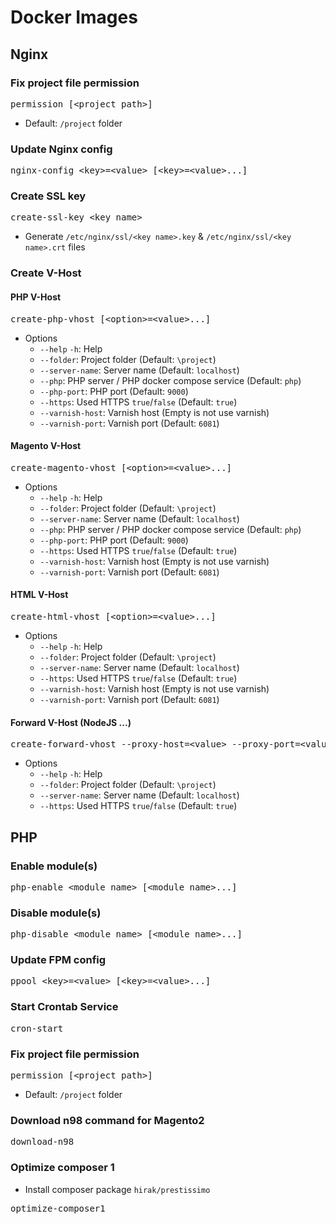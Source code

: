 # Docker Images

## Nginx
### Fix project file permission
<pre>permission [&lt;project path&gt;]</pre>
- Default: `/project` folder
### Update Nginx config
<pre>nginx-config &lt;key&gt;=&lt;value&gt; [&lt;key&gt;=&lt;value&gt;...]</pre>
### Create SSL key
<pre>create-ssl-key &lt;key name&gt;</pre>
- Generate `/etc/nginx/ssl/<key name>.key` & `/etc/nginx/ssl/<key name>.crt` files
### Create V-Host
#### PHP V-Host
<pre>
create-php-vhost [&lt;option&gt;=&lt;value&gt;...]
</pre>
- Options
    - `--help` `-h`: Help
    - `--folder`: Project folder (Default: `\project`)
    - `--server-name`: Server name (Default: `localhost`)
    - `--php`: PHP server / PHP docker compose service (Default: `php`)
    - `--php-port`: PHP port (Default: `9000`)
    - `--https`: Used HTTPS `true`/`false` (Default: `true`)
    - `--varnish-host`: Varnish host (Empty is not use varnish)
    - `--varnish-port`: Varnish port (Default: `6081`)
#### Magento V-Host
<pre>
create-magento-vhost [&lt;option&gt;=&lt;value&gt;...]
</pre>
- Options
    - `--help` `-h`: Help
    - `--folder`: Project folder (Default: `\project`)
    - `--server-name`: Server name (Default: `localhost`)
    - `--php`: PHP server / PHP docker compose service (Default: `php`)
    - `--php-port`: PHP port (Default: `9000`)
    - `--https`: Used HTTPS `true`/`false` (Default: `true`)
    - `--varnish-host`: Varnish host (Empty is not use varnish)
    - `--varnish-port`: Varnish port (Default: `6081`)
#### HTML V-Host
<pre>
create-html-vhost [&lt;option&gt;=&lt;value&gt;...]
</pre>
- Options
    - `--help` `-h`: Help
    - `--folder`: Project folder (Default: `\project`)
    - `--server-name`: Server name (Default: `localhost`)
    - `--https`: Used HTTPS `true`/`false` (Default: `true`)
    - `--varnish-host`: Varnish host (Empty is not use varnish)
    - `--varnish-port`: Varnish port (Default: `6081`)
#### Forward V-Host (NodeJS ...)
<pre>
create-forward-vhost --proxy-host=&lt;value&gt; --proxy-port=&lt;value&gt; [&lt;option&gt;=&lt;value&gt;...]
</pre>
- Options
    - `--help` `-h`: Help
    - `--folder`: Project folder (Default: `\project`)
    - `--server-name`: Server name (Default: `localhost`)
    - `--https`: Used HTTPS `true`/`false` (Default: `true`)


## PHP
### Enable module(s)
<pre>php-enable &lt;module name&gt; [&lt;module name&gt;...]</pre>
### Disable module(s)
<pre>php-disable &lt;module name&gt; [&lt;module name&gt;...]</pre>
### Update FPM config
<pre>ppool &lt;key&gt;=&lt;value&gt; [&lt;key&gt;=&lt;value&gt;...]</pre>
### Start Crontab Service
<pre>cron-start</pre>
### Fix project file permission
<pre>permission [&lt;project path&gt;]</pre>
- Default: `/project` folder
### Download n98 command for Magento2
<pre>download-n98</pre>
### Optimize composer 1
- Install composer package `hirak/prestissimo`
<pre>optimize-composer1</pre>
